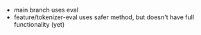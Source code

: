 - main branch uses eval
- feature/tokenizer-eval uses safer method, but doesn't have full functionality (yet)